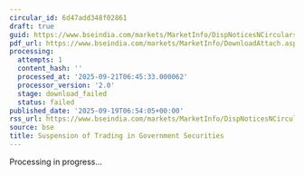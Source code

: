 ```yaml
---
circular_id: 6d47add348f02861
draft: true
guid: https://www.bseindia.com/markets/MarketInfo/DispNoticesNCirculars.aspx?Noticeid={550AD0DE-5E40-41DE-B181-3375A5A683FC}&noticeno=20250919-3&dt=09/19/2025&icount=3&totcount=44&flag=0
pdf_url: https://www.bseindia.com/markets/MarketInfo/DownloadAttach.aspx?id=20250919-3&attachedId=
processing:
  attempts: 1
  content_hash: ''
  processed_at: '2025-09-21T06:45:33.000062'
  processor_version: '2.0'
  stage: download_failed
  status: failed
published_date: '2025-09-19T06:54:05+00:00'
rss_url: https://www.bseindia.com/markets/MarketInfo/DispNoticesNCirculars.aspx?Noticeid={550AD0DE-5E40-41DE-B181-3375A5A683FC}&noticeno=20250919-3&dt=09/19/2025&icount=3&totcount=44&flag=0
source: bse
title: Suspension of Trading in Government Securities
---
```


Processing in progress...